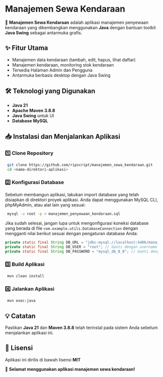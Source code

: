 # Manajemen Sewa Kendaraan

🚗 **Manajemen Sewa Kendaraan** adalah aplikasi manajemen penyewaan kendaraan yang dikembangkan menggunakan **Java** dengan bantuan toolkit **Java Swing** sebagai antarmuka grafis.

## ✨ Fitur Utama

- Manajemen data kendaraan (tambah, edit, hapus, lihat daftar)
- Manajemen kendaraan, monitoring stok kendaraan
- Tersedia Halaman Admin dan Pengguna
- Antarmuka berbasis desktop dengan Java Swing

## 🛠️ Teknologi yang Digunakan

- **Java 21**
- **Apache Maven 3.8.8**
- **Java Swing** untuk UI
- **Database MySQL**

## 📥 Instalasi dan Menjalankan Aplikasi

### 1️⃣ Clone Repository

```sh
 git clone https://github.com/ripscript/manajemen_sewa_kendaraan.git
 cd <nama-direktori-aplikasi>
```

### 2️⃣ Konfigurasi Database

Sebelum membangun aplikasi, lakukan import database yang telah disiapkan di direktori proyek aplikasi. Anda dapat menggunakan MySQL CLI, phpMyAdmin, atau alat lain yang sesuai:

```sh
 mysql -u root -p < manajemen_penyewaan_kendaraan.sql
```

Jika sudah selesai, jangan lupa untuk mengonfigurasi koneksi database yang berada di file `com.example.utils.DatabaseConnection` dengan mengganti nilai berikut sesuai dengan pengaturan database Anda:

```java
private static final String DB_URL = "jdbc:mysql://localhost:4406/manajemen_penyewaan_kendaraan"; // Ganti dengan URL database Anda
private static final String DB_USER = "root"; // Ganti dengan username database Anda
private static final String DB_PASSWORD = "mysql_db_8_0"; // Ganti dengan password database Anda
```




### 3️⃣ Build Aplikasi

```sh
 mvn clean install
```

### 4️⃣ Jalankan Aplikasi

```sh
 mvn exec:java
```

## 💡 Catatan

Pastikan **Java 21** dan **Maven 3.8.8** telah terinstal pada sistem Anda sebelum menjalankan aplikasi ini.

## 📜 Lisensi

Aplikasi ini dirilis di bawah lisensi **MIT**&#x20;

🚀 **Selamat menggunakan aplikasi manajemen sewa kendaraan!**

